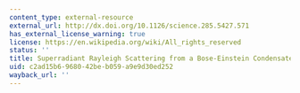 ```yaml
---
content_type: external-resource
external_url: http://dx.doi.org/10.1126/science.285.5427.571
has_external_license_warning: true
license: https://en.wikipedia.org/wiki/All_rights_reserved
status: ''
title: Superradiant Rayleigh Scattering from a Bose-Einstein Condensate
uid: c2ad15b6-9680-42be-b059-a9e9d30ed252
wayback_url: ''
---
```

